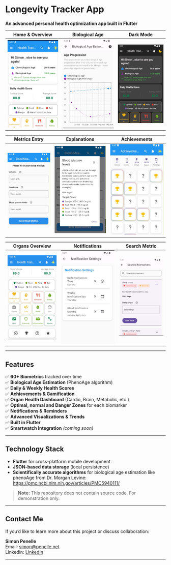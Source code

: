 # Longevity Tracker App

**An advanced personal health optimization app built in Flutter**

| Home & Overview | Biological Age | Dark Mode |
|---|---|---|
| ![Home](./Media/home_page.JPG) | ![BioAge](./Media/biological_age_estimation.JPG) | ![Dark](./Media/dark_mode.JPG) |

| Metrics Entry | Explanations | Achievements |
|---|---|---|
| ![Enter Metric](./Media/entrer_new_metric.JPG) | ![Explanation](./Media/explanation_widget.JPG) | ![Achievements](./Media/Achievements.JPG) |

| Organs Overview | Notifications | Search Metric |
|---|---|---|
| ![Organs](./Media/organ_heath_overview.JPG) | ![Notifications](./Media/notifications.JPG) | ![Search](./Media/search_metric.JPG) |

---

## Features

✅ **60+ Biometrics** tracked over time  
✅ **Biological Age Estimation** (PhenoAge algorithm)  
✅ **Daily & Weekly Health Scores**  
✅ **Achievements & Gamification**  
✅ **Organ Health Dashboard** (Cardio, Brain, Metabolic, etc.)  
✅ **Optimal, normal and Danger Zones** for each biomarker  
✅ **Notifications & Reminders**  
✅ **Advanced Visualizations & Trends**  
✅ **Built in Flutter**  
✅ **Smartwatch Integration** *(coming soon)*  


---

## Technology Stack

- **Flutter** for cross-platform mobile development
- **JSON-based data storage** (local persistence)  
- **Scientifically accurate algorithms** for biological age estimation like phenoAge from Dr. Morgan Levine: https://pmc.ncbi.nlm.nih.gov/articles/PMC5940111/


> **Note:** This repository does not contain source code. For demonstration only.

---

## Contact Me

If you’d like to learn more about this project or discuss collaboration:

**Simon Penelle**  
Email: simon@penelle.net   
Linkedin: [LinkedIn](https://www.linkedin.com/in/simon-penelle-aaa258210/)

---

